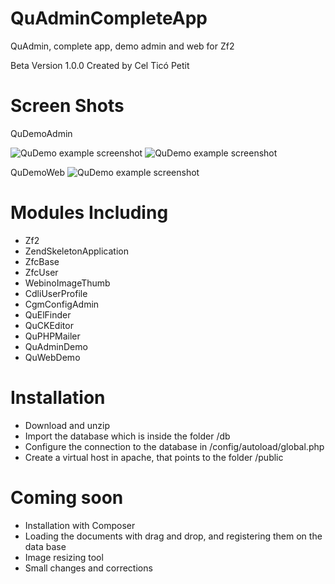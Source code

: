 QuAdminCompleteApp
==================================

QuAdmin, complete app, demo admin and web for Zf2

Beta Version 1.0.0 Created by Cel Ticó Petit

Screen Shots
==================================

QuDemoAdmin

![QuDemo example screenshot](http://cenics.cat/quadmin1.png)
![QuDemo example screenshot](http://cenics.cat/quadmin2.png)

QuDemoWeb
![QuDemo example screenshot](http://cenics.cat/quwebdemo.jpg)

Modules Including
==================================
- Zf2
- ZendSkeletonApplication
- ZfcBase
- ZfcUser
- WebinoImageThumb
- CdliUserProfile
- CgmConfigAdmin
- QuElFinder
- QuCKEditor
- QuPHPMailer
- QuAdminDemo
- QuWebDemo

Installation
==================================
- Download and unzip
- Import the database which is inside the folder /db
- Configure the connection to the database in /config/autoload/global.php
- Create a virtual host in apache, that points to the folder /public

Coming soon
==================================
- Installation with Composer
- Loading the documents with drag and drop, and registering them on the data base
- Image resizing tool
- Small changes and corrections